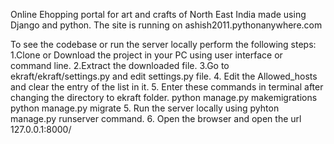 Online Ehopping portal for art and crafts of North East India made using Django and python.
The site is running on ashish2011.pythonanywhere.com

To see the codebase or run the server locally perform the following steps:
1.Clone or Download the project in your PC using user interface or command line.
2.Extract the downloaded file.
3.Go to ekraft/ekraft/settings.py and edit settings.py file.
4. Edit the Allowed_hosts and clear the entry of the list in it.
5. Enter these commands in terminal after changing the directory to ekraft folder.
  python manage.py makemigrations
  python manage.py migrate
5. Run the server locally using pyhton manage.py runserver command.
6. Open the browser and open the url 127.0.0.1:8000/
